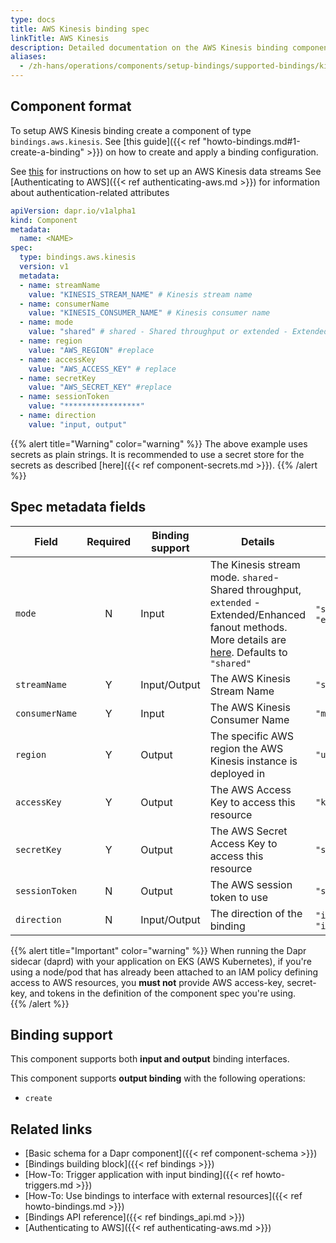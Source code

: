 ```yaml
---
type: docs
title: AWS Kinesis binding spec
linkTitle: AWS Kinesis
description: Detailed documentation on the AWS Kinesis binding component
aliases:
  - /zh-hans/operations/components/setup-bindings/supported-bindings/kinesis/
---
```


## Component format

To setup AWS Kinesis binding create a component of type `bindings.aws.kinesis`. See [this guide]({{< ref "howto-bindings.md#1-create-a-binding" >}}) on how to create and apply a binding configuration.

See [this](https://aws.amazon.com/kinesis/data-streams/getting-started/) for instructions on how to set up an AWS Kinesis data streams
See [Authenticating to AWS]({{< ref authenticating-aws.md >}}) for information about authentication-related attributes

```yaml
apiVersion: dapr.io/v1alpha1
kind: Component
metadata:
  name: <NAME>
spec:
  type: bindings.aws.kinesis
  version: v1
  metadata:
  - name: streamName
    value: "KINESIS_STREAM_NAME" # Kinesis stream name
  - name: consumerName
    value: "KINESIS_CONSUMER_NAME" # Kinesis consumer name
  - name: mode
    value: "shared" # shared - Shared throughput or extended - Extended/Enhanced fanout
  - name: region
    value: "AWS_REGION" #replace
  - name: accessKey
    value: "AWS_ACCESS_KEY" # replace
  - name: secretKey
    value: "AWS_SECRET_KEY" #replace
  - name: sessionToken
    value: "*****************"
  - name: direction
    value: "input, output"
```

{{% alert title="Warning" color="warning" %}}
The above example uses secrets as plain strings. It is recommended to use a secret store for the secrets as described [here]({{< ref component-secrets.md >}}).
{{% /alert %}}

## Spec metadata fields

| Field          | Required | Binding support | Details                                                                                                                                                                                                                                                                      | Example                                  |
| -------------- | :------: | --------------- | ---------------------------------------------------------------------------------------------------------------------------------------------------------------------------------------------------------------------------------------------------------------------------- | ---------------------------------------- |
| `mode`         |     N    | Input           | The Kinesis stream mode. `shared`- Shared throughput, `extended` - Extended/Enhanced fanout methods. More details are [here](https://docs.aws.amazon.com/streams/latest/dev/building-consumers.html). Defaults to `"shared"` | `"shared"`, `"extended"`                 |
| `streamName`   |     Y    | Input/Output    | The AWS Kinesis Stream Name                                                                                                                                                                                                                                                  | `"stream"`                               |
| `consumerName` |     Y    | Input           | The AWS Kinesis Consumer Name                                                                                                                                                                                                                                                | `"myconsumer"`                           |
| `region`       |     Y    | Output          | The specific AWS region the AWS Kinesis instance is deployed in                                                                                                                                                                                                              | `"us-east-1"`                            |
| `accessKey`    |     Y    | Output          | The AWS Access Key to access this resource                                                                                                                                                                                                                                   | `"key"`                                  |
| `secretKey`    |     Y    | Output          | The AWS Secret Access Key to access this resource                                                                                                                                                                                                                            | `"secretAccessKey"`                      |
| `sessionToken` |     N    | Output          | The AWS session token to use                                                                                                                                                                                                                                                 | `"sessionToken"`                         |
| `direction`    |     N    | Input/Output    | The direction of the binding                                                                                                                                                                                                                                                 | `"input"`, `"output"`, `"input, output"` |

{{% alert title="Important" color="warning" %}}
When running the Dapr sidecar (daprd) with your application on EKS (AWS Kubernetes), if you're using a node/pod that has already been attached to an IAM policy defining access to AWS resources, you **must not** provide AWS access-key, secret-key, and tokens in the definition of the component spec you're using.\
{{% /alert %}}

## Binding support

This component supports both **input and output** binding interfaces.

This component supports **output binding** with the following operations:

- `create`

## Related links

- [Basic schema for a Dapr component]({{< ref component-schema >}})
- [Bindings building block]({{< ref bindings >}})
- [How-To: Trigger application with input binding]({{< ref howto-triggers.md >}})
- [How-To: Use bindings to interface with external resources]({{< ref howto-bindings.md >}})
- [Bindings API reference]({{< ref bindings_api.md >}})
- [Authenticating to AWS]({{< ref authenticating-aws.md >}})
